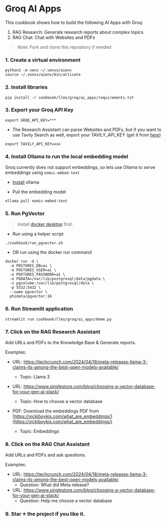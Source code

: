# Groq AI Apps

This cookbook shows how to build the following AI Apps with Groq:

1. RAG Research: Generate research reports about complex topics
2. RAG Chat: Chat with Websites and PDFs

> Note: Fork and clone this repository if needed

### 1. Create a virtual environment

```shell
python3 -m venv ~/.venvs/aienv
source ~/.venvs/aienv/bin/activate
```

### 2. Install libraries

```shell
pip install -r cookbook/llms/groq/ai_apps/requirements.txt
```

### 3. Export your Groq API Key

```shell
export GROQ_API_KEY=***
```

- The Research Assistant can parse Websites and PDFs, but if you want to use Tavily Search as well, export your TAVILY_API_KEY (get it from [here](https://app.tavily.com/))

```shell
export TAVILY_API_KEY=xxx
```

### 4. Install Ollama to run the local embedding model

Groq currently does not support embeddings, so lets use Ollama to serve embeddings using `nomic-embed-text`

- [Install](https://github.com/ollama/ollama?tab=readme-ov-file#macos) ollama

- Pull the embedding model

```shell
ollama pull nomic-embed-text
```

### 5. Run PgVector

> Install [docker desktop](https://docs.docker.com/desktop/install/mac-install/) first.

- Run using a helper script

```shell
./cookbook/run_pgvector.sh
```

- OR run using the docker run command

```shell
docker run -d \
  -e POSTGRES_DB=ai \
  -e POSTGRES_USER=ai \
  -e POSTGRES_PASSWORD=ai \
  -e PGDATA=/var/lib/postgresql/data/pgdata \
  -v pgvolume:/var/lib/postgresql/data \
  -p 5532:5432 \
  --name pgvector \
  phidata/pgvector:16
```

### 6. Run Streamlit application

```shell
streamlit run cookbook/llms/groq/ai_apps/Home.py
```

### 7. Click on the RAG Research Assistant

Add URLs and PDFs to the Knowledge Base & Generate reports.

Examples:
- URL: https://techcrunch.com/2024/04/18/meta-releases-llama-3-claims-its-among-the-best-open-models-available/
  - Topic: Llama 3
- URL: https://www.singlestore.com/blog/choosing-a-vector-database-for-your-gen-ai-stack/
  - Topic: How to choose a vector database

- PDF: Download the embeddings PDF from [https://vickiboykis.com/what_are_embeddings/](https://vickiboykis.com/what_are_embeddings/)
  - Topic: Embeddings

### 8. Click on the RAG Chat Assistant

Add URLs and PDFs and ask questions.

Examples:
- URL: https://techcrunch.com/2024/04/18/meta-releases-llama-3-claims-its-among-the-best-open-models-available/
  - Question: What did Meta release?
- URL: https://www.singlestore.com/blog/choosing-a-vector-database-for-your-gen-ai-stack/
  - Question: Help me choose a vector database

### 9. Star ⭐️ the project if you like it.
